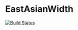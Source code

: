 # EastAsianWidth

[![Build Status](https://travis-ci.org/ukitaka/EastAsianWidth.swift.svg?branch=master)](https://travis-ci.org/ukitaka/EastAsianWidth.swift)
